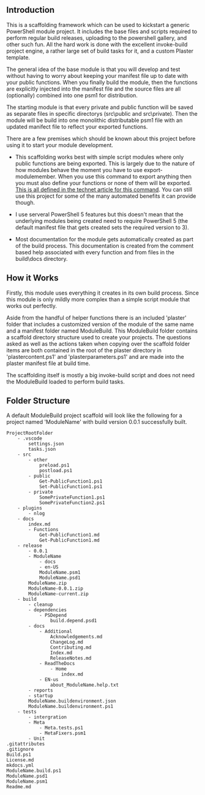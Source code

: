## Introduction

This is a scaffolding framework which can be used to kickstart a generic PowerShell module project. It includes the base files and scripts required to perform regular build releases, uploading to the powershell gallery, and other such fun. All the hard work is done with the excellent invoke-build project engine, a rather large set of build tasks for it, and a custom Plaster template.

The general idea of the base module is that you will develop and test without having to worry about keeping your manifest file up to date with your public functions. When you finally build the module, then the functions are explicitly injected into the manifest file and the source files are all (optionally) combined into one psm1 for distribution.

The starting module is that every private and public function will be saved as separate files in specific directorys (src\public and src\private). Then the module will be build into one monolithic distributable psm1 file with an updated manifect file to reflect your exported functions.

There are a few premises which should be known about this project before using it to start your module development.

- This scaffolding works best with simple script modules where only public functions are being exported. This is largely due to the nature of how modules behave the moment you have to use export-modulemember. When you use this command to export anything then you must also define your functions or none of them will be exported. [This is all defined in the technet article for this command](https://technet.microsoft.com/en-us/library/hh849736.aspx). You can still use this project for some of the many automated benefits it can provide though.

- I use serveral PowerShell 5 features but this doesn't mean that the underlying modules being created need to require PowerShell 5 (the default manifest file that gets created sets the required version to 3).

- Most documentation for the module gets automatically created as part of the build process. This documentation is created from the comment based help associated with every function and from files in the build\docs directory.

## How it Works

Firstly, this module uses everything it creates in its own build process. Since this module is only mildly more complex than a simple script module that works out perfectly.

Aside from the handful of helper functions there is an included 'plaster' folder that includes a customized version of the module of the same name and a manifest folder named ModuleBuild. This ModuleBuild folder contains a scaffold directory structure used to create your projects. The questions asked as well as the actions taken when copying over the scaffold folder items are both contained in the root of the plaster directory in 'plastercontent.ps1' and 'plasterparameters.ps1' and are made into the plaster manifest file at build time.

The scaffolding itself is mostly a big invoke-build script and does not need the ModuleBuild loaded to perform build tasks.

## Folder Structure

A default ModuleBuild project scaffold will look like the following for a project named 'ModuleName' with build version 0.0.1 successfully built.

```
ProjectRootFolder
	- .vscode
		settings.json
        tasks.json
	- src
		- other
			preload.ps1
        	postload.ps1
		- public
			Get-PublicFunction1.ps1
        	Set-PublicFunction1.ps1
		- private
			SomePrivateFunction1.ps1
        	SomePrivateFunction2.ps1
	- plugins
		- nlog
    - docs
        index.md
        - Functions
            Get-PublicFunction1.md
            Get-PublicFunction1.md
    - release
        - 0.0.1
        - ModuleName
        	- docs
        	- en-US
        	ModuleName.psm1
            ModuleName.psd1
        ModuleName.zip
        ModuleName-0.0.1.zip
        ModuleName-current.zip
	- build
	    - cleanup
		- dependencies
			- PSDepend
				build.depend.psd1
        - docs
			- Additional
				Acknowledgements.md
				ChangeLog.md
				Contributing.md
				Index.md
				ReleaseNotes.md
        	- ReadTheDocs
        		- Home
        			index.md
			- EN-us
    			about_ModuleName.help.txt
		- reports
		- startup
        ModuleName.buildenvironment.json
        ModuleName.buildenvironment.ps1
	- tests
		- intergration
		- Meta
			- Meta.tests.ps1
			- MetaFixers.psm1
		- Unit
.gitattributes
.gitignore
Build.ps1
License.md
mkdocs.yml
ModuleName.build.ps1
ModuleName.psd1
ModuleName.psm1
Readme.md

```